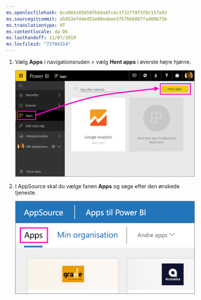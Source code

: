 ```yaml
---
ms.openlocfilehash: 6ce004105059fb94a4fc4c1f327f8f3f8c157a92
ms.sourcegitcommit: a5853ef44ed52e80eabee3757bb6887fa400b75b
ms.translationtype: HT
ms.contentlocale: da-DK
ms.lasthandoff: 11/07/2019
ms.locfileid: "73784314"
---
```

1. Vælg **Apps** i navigationsruden > vælg **Hent apps** i øverste højre hjørne.
   
     ![Hent apps-ikon](./media/powerbi-service-apps-get-more-apps/power-bi-service-apps-get-apps-1-app-line.png)
2. I AppSource skal du vælge fanen **Apps** og søge efter den ønskede tjeneste.
   
    ![Fanen Apps i AppSource](./media/powerbi-service-apps-get-more-apps/power-bi-appsource-apps.png)

